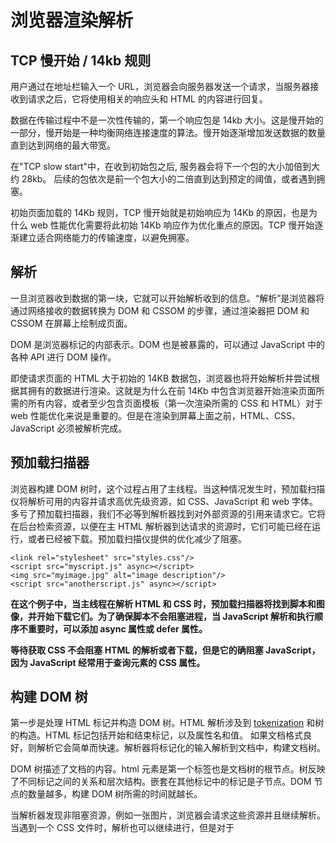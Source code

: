 # 浏览器渲染解析

## TCP 慢开始 / 14kb 规则

用户通过在地址栏输入一个 URL，浏览器会向服务器发送一个请求，当服务器接收到请求之后，它将使用相关的响应头和 HTML 的内容进行回复。

数据在传输过程中不是一次性传输的，第一个响应包是 14kb 大小。这是慢开始的一部分，慢开始是一种均衡网络连接速度的算法。慢开始逐渐增加发送数据的数量直到达到网络的最大带宽。

在"TCP slow start"中，在收到初始包之后, 服务器会将下一个包的大小加倍到大约 28kb。 后续的包依次是前一个包大小的二倍直到达到预定的阈值，或者遇到拥塞。

初始页面加载的 14Kb 规则，TCP 慢开始就是初始响应为 14Kb 的原因，也是为什么 web 性能优化需要将此初始 14Kb 响应作为优化重点的原因。TCP 慢开始逐渐建立适合网络能力的传输速度，以避免拥塞。

## 解析

一旦浏览器收到数据的第一块，它就可以开始解析收到的信息。“解析”是浏览器将通过网络接收的数据转换为 DOM 和 CSSOM 的步骤，通过渲染器把 DOM 和 CSSOM 在屏幕上绘制成页面。

DOM 是浏览器标记的内部表示。DOM 也是被暴露的，可以通过 JavaScript 中的各种 API 进行 DOM 操作。

即使请求页面的 HTML 大于初始的 14KB 数据包，浏览器也将开始解析并尝试根据其拥有的数据进行渲染。这就是为什么在前 14Kb 中包含浏览器开始渲染页面所需的所有内容，或者至少包含页面模板（第一次渲染所需的 CSS 和 HTML）对于 web 性能优化来说是重要的。但是在渲染到屏幕上面之前，HTML、CSS、JavaScript 必须被解析完成。

## 预加载扫描器

浏览器构建 DOM 树时，这个过程占用了主线程。当这种情况发生时，预加载扫描仪将解析可用的内容并请求高优先级资源，如 CSS、JavaScript 和 web 字体。多亏了预加载扫描器，我们不必等到解析器找到对外部资源的引用来请求它。它将在后台检索资源，以便在主 HTML 解析器到达请求的资源时，它们可能已经在运行，或者已经被下载。预加载扫描仪提供的优化减少了阻塞。

```
<link rel="stylesheet" src="styles.css"/>
<script src="myscript.js" async></script>
<img src="myimage.jpg" alt="image description"/>
<script src="anotherscript.js" async></script>
```

**在这个例子中，当主线程在解析 HTML 和 CSS 时，预加载扫描器将找到脚本和图像，并开始下载它们。为了确保脚本不会阻塞进程，当 JavaScript 解析和执行顺序不重要时，可以添加 async 属性或 defer 属性。**

**等待获取 CSS 不会阻塞 HTML 的解析或者下载，但是它的确阻塞 JavaScript，因为 JavaScript 经常用于查询元素的 CSS 属性。**

## 构建 DOM 树

第一步是处理 HTML 标记并构造 DOM 树。HTML 解析涉及到 [tokenization](https://developer.mozilla.org/en-US/docs/Web/API/DOMTokenList) 和树的构造。HTML 标记包括开始和结束标记，以及属性名和值。 如果文档格式良好，则解析它会简单而快速。解析器将标记化的输入解析到文档中，构建文档树。

DOM 树描述了文档的内容。html 元素是第一个标签也是文档树的根节点。树反映了不同标记之间的关系和层次结构。嵌套在其他标记中的标记是子节点。DOM 节点的数量越多，构建 DOM 树所需的时间就越长。

当解析器发现非阻塞资源，例如一张图片，浏览器会请求这些资源并且继续解析。当遇到一个 CSS 文件时，解析也可以继续进行，但是对于<script>标签（特别是没有 async 或者 defer 属性）会阻塞渲染并停止 HTML 的解析。尽管浏览器的预加载扫描器加速了这个过程，但过多的脚本仍然是一个重要的瓶颈。

## 构建 CSSOM 树

第二步是处理 CSS 并构建 CSSOM 树。CSS 对象模型和 DOM 是相似的。DOM 和 CSSOM 是两棵树. 它们是独立的数据结构。浏览器将 CSS 规则转换为可以理解和使用的样式映射。浏览器遍历 CSS 中的每个规则集，根据 CSS 选择器创建具有父、子和兄弟关系的节点树。

与 HTML 一样，浏览器需要将接收到的 CSS 规则转换为可以使用的内容。因此，它重复了 HTML 到对象的过程，但对于 CSS。

CSSOM 树包括来自用户代理样式表的样式。浏览器从适用于节点的最通用规则开始，并通过应用更具体的规则递归地优化计算的样式。换句话说，它级联属性值。

构建 CSSOM 非常非常快，并且在当前的开发工具中没有以独特的颜色显示。相反，开发人员工具中的“重新计算样式”显示解析 CSS、构造 CSSOM 树和递归计算计算样式所需的总时间。在 web 性能优化方面，它是可轻易实现的，因为创建 CSSOM 的总时间通常小于一次 DNS 查找所需的时间。

## JavaScript 编译

JavaScript 被解释、编译、解析和执行。脚本被解析为抽象语法树。一些浏览器引擎使用”Abstract Syntax Tree“并将其传递到解释器中，输出在主线程上执行的字节码。这就是所谓的 JavaScript 编译。

## 渲染

渲染步骤包括样式、布局、绘制，在某些情况下还包括合成。在解析步骤中创建的 CSSOM 树和 DOM 树组合成一个 Render 树，然后用于计算每个可见元素的布局，然后将其绘制到屏幕上。在某些情况下，可以将内容提升到它们自己的层并进行合成，通过在 GPU 而不是 CPU 上绘制屏幕的一部分来提高性能，从而释放主线程。

### 构建渲染树

这一步是将 DOM 和 CSSOM 组合成一个 Render 树，计算样式树或渲染树从 DOM 树的根开始构建，遍历每个可见节点。

像 header 和它的子节点以及任何具有 display: none 样式的结点，例如 script { display: none; }（在 user agent stylesheets 可以看到这个样式）这些标签将不会显示，也就是它们不会出现在 Render 树上。具有 visibility: hidden 的节点会出现在 Render 树上，因为它们会占用空间。由于我们没有给出任何指令来覆盖用户代理默认值，因此上面代码示例中的 script 节点将不会包含在 Render 树中。

每个可见节点都应用了其 CSSOM 规则。Render 树保存所有具有内容和计算样式的可见节点——将所有相关样式匹配到 DOM 树中的每个可见节点，并根据 CSS 级联确定每个节点的计算样式。

### Layout（布局）

这一步是在渲染树上运行布局以计算每个节点的几何体，确定呈现树中所有节点的宽度、高度和位置，以及确定页面上每个对象的大小和位置的过程。回流是对页面的任何部分或整个文档的任何后续大小和位置的确定。

构建渲染树后，开始布局。渲染树标识显示哪些节点（即使不可见）及其计算样式，但不标识每个节点的尺寸或位置。为了确定每个对象的确切大小和位置，浏览器从渲染树的根开始遍历它。

在网页上，大多数东西都是一个盒子。不同的设备和不同的桌面意味着无限数量的不同的视区大小。在此阶段，考虑到视区大小，浏览器将确定屏幕上所有不同框的尺寸。以视区的大小为基础，布局通常从 body 开始，用每个元素的框模型属性排列所有 body 的子孙元素的尺寸，为不知道其尺寸的替换元素（例如图像）提供占位符空间。

第一次确定节点的大小和位置称为布局。随后对节点大小和位置的重新计算称为回流。在我们的示例中，假设初始布局发生在返回图像之前。由于我们没有声明图像的大小，因此一旦知道图像大小，就会有回流。

### Paint（渲染）

最后一步是将各个节点绘制到屏幕上，第一次出现的节点称为 first meaningful paint。在绘制或光栅化阶段，浏览器将在布局阶段计算的每个框转换为屏幕上的实际像素。绘画包括将元素的每个可视部分绘制到屏幕上，包括文本、颜色、边框、阴影和替换的元素（如按钮和图像）。浏览器需要非常快地完成这项工作。

为了确保平滑滚动和动画，占据主线程的所有内容，包括计算样式，以及回流和绘制，必须让浏览器在 16.67 毫秒内完成。在 2048x 1536，iPad 有超过 314.5 万像素将被绘制到屏幕上。那是很多像素需要快速绘制。为了确保重绘的速度比初始绘制的速度更快，屏幕上的绘图通常被分解成数层。如果发生这种情况，则需要进行合成。

绘制可以将布局树中的元素分解为多个层。将内容提升到 GPU 上的层（而不是 CPU 上的主线程）可以提高绘制和重新绘制性能。有一些特定的属性和元素可以实例化一个层，包括<video>和<canvas>，任何 CSS 属性为 opacity、3D 转换、will-change 的元素，还有一些其他元素。这些节点将与子节点一起绘制到它们自己的层上，除非子节点由于上述一个（或多个）原因需要自己的层。

层确实可以提高性能，但是它以内存管理为代价，因此不应作为 web 性能优化策略的一部分过度使用。

### Compositing（合成）

当文档的各个部分以不同的层绘制，相互重叠时，必须进行合成，以确保它们以正确的顺序绘制到屏幕上，并正确显示内容。

当页面继续加载资产时，可能会发生回流（回想一下我们迟到的示例图像），回流会触发重新绘制和重新组合。如果我们定义了图像的大小，就不需要重新绘制，只需要重新绘制需要重新绘制的层，并在必要时进行合成。但我们没有包括图像大小！从服务器获取图像后，渲染过程将返回到布局步骤并从那里重新开始。

# css 和 js 的加载

在解析 HTML 的过程中，遇到需要加载的资源特点如下：

- CSS <style>不会阻塞 dom 树的构建和页面的渲染，所以当 style 标签的内容过多时会出现闪屏现象。
- CSS <link>资源异步下载，下载和解析都不会阻塞构建 dom 树<link href='./style.css' rel='stylesheet'/>，但会阻塞页面的渲染。
- JS 资源同步下载，下载和执行都会阻塞构建 dom 树<script src='./index.js'/>
- 另外一点就是，CSS <link>资源异步下载，下载和解析也不会阻塞 js 资源的下载和执行，但是当 js 有操作 cssom 树时，js 执行就会被阻塞，这时 CSS 有就阻塞了 HTML 的解析。

# js 脚本引入时 async 和 defer 有什么差别

预加载扫描器解决了 JS 同步加载阻塞 HTML 解析的问题，但是我们还没有解决 JS 执行阻塞 HTML 解析的问题。所有有了 async 和 defer 属性。

- 没有 defer 或 async，浏览器会立即加载并执行指定的脚本
- async 属性表示异步执行引入的 JavaScript，经加载好，就会开始执行
- defer 属性表示延迟到 DOM 解析完成，再执行引入的 JS
